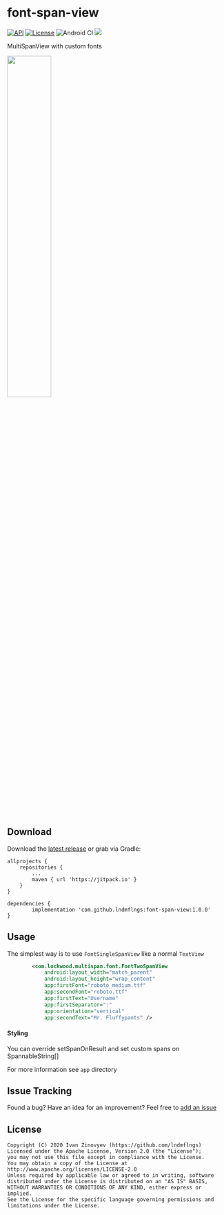 # font-span-view
[![API](https://img.shields.io/badge/API-15%2B-orange.svg)](https://android-arsenal.com/api?level=15)
[![License](https://img.shields.io/badge/license-Apache%202-red.svg)](https://www.apache.org/licenses/LICENSE-2.0)
![Android CI](https://github.com/lndmflngs/font-span-view/workflows/Android%20CI/badge.svg)
[![](https://jitpack.io/v/lndmflngs/font-span-view.svg)](https://jitpack.io/#lndmflngs/font-span-view)

MultiSpanView with custom fonts

<img src="https://github.com/lndmflngs/font-span-view/blob/master/art/1.png?raw=true" width="45%" />

## Download
Download the [latest release][1] or grab via Gradle:

```
allprojects {
    repositories {
        ...
        maven { url 'https://jitpack.io' }
    }
}
```
```
dependencies {
        implementation 'com.github.lndmflngs:font-span-view:1.0.0'
}
```
## Usage
The simplest way is to use `FontSingleSpanView` like a normal `TextView`

```xml
        <com.lockwood.multispan.font.FontTwoSpanView
            android:layout_width="match_parent"
            android:layout_height="wrap_content"
            app:firstFont="roboto_medium.ttf"
            app:secondFont="roboto.ttf"
            app:firstText="Username"
            app:firstSeparator=":"
            app:orientation="vertical"
            app:secondText="Mr. Fluffypants" />
```
#### Styling
You can override setSpanOnResult and set custom spans on SpannableString[]

For more information see `app` directory

## Issue Tracking
Found a bug? Have an idea for an improvement? Feel free to [add an issue](../../issues)

## License

```
Copyright (C) 2020 Ivan Zinovyev (https://github.com/lndmflngs)
Licensed under the Apache License, Version 2.0 (the "License");
you may not use this file except in compliance with the License.
You may obtain a copy of the License at
http://www.apache.org/licenses/LICENSE-2.0
Unless required by applicable law or agreed to in writing, software
distributed under the License is distributed on an "AS IS" BASIS,
WITHOUT WARRANTIES OR CONDITIONS OF ANY KIND, either express or implied.
See the License for the specific language governing permissions and
limitations under the License.
```
[1]: https://github.com/lndmflngs/font-span-view/releases/latest
[2]: https://github.com/lndmflngs/font-span-view/blob/master/app/src/main/java/com/lockwood/fontspandemo/view/HighlightTextView.kt